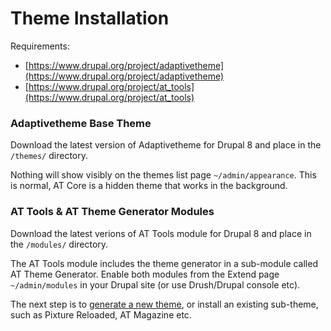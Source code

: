# Theme Installation

Requirements:

* [https://www.drupal.org/project/adaptivetheme](https://www.drupal.org/project/adaptivetheme)
* [https://www.drupal.org/project/at_tools](https://www.drupal.org/project/at_tools)

### Adaptivetheme Base Theme
Download the latest version of Adaptivetheme for Drupal 8 and place in the `/themes/` directory.

Nothing will show visibly on the themes list page `~/admin/appearance`. This is normal, AT Core is a hidden theme that works in the background.

### AT Tools & AT Theme Generator Modules
Download the latest verions of AT Tools module for Drupal 8 and place in the `/modules/` directory. 

The AT Tools module includes the theme generator in a sub-module called AT Theme Generator. Enable both modules from the Extend page `~/admin/modules` in your Drupal site (or use Drush/Drupal console etc).

The next step is to [generate a new theme](theme-generator.md), or install an existing sub-theme, such as Pixture Reloaded, AT Magazine etc.

